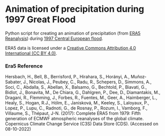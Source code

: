 # Animation of precipitation during 1997 Great Flood

Python script for creating an animation of precipitation (from [ERA5 Reanalysis](https://cds.climate.copernicus.eu/cdsapp#!/dataset/reanalysis-era5-single-levels?tab=overview)) during [1997 Central European flood](https://en.wikipedia.org/wiki/1997_Central_European_flood).

ERA5 data is licensed under a [Creative Commons Attribution 4.0 International (CC BY 4.0)](https://creativecommons.org/licenses/by/4.0/).

### Era5 Reference
Hersbach, H., Bell, B., Berrisford, P., Hirahara, S., Horányi, A., Muñoz‐Sabater, J., Nicolas, J., Peubey, C., Radu, R., Schepers, D., Simmons, A., Soci, C., Abdalla, S., Abellan, X., Balsamo, G., Bechtold, P., Biavati, G., Bidlot, J., Bonavita, M., De Chiara, G., Dahlgren, P., Dee, D., Diamantakis, M., Dragani, R., Flemming, J., Forbes, R., Fuentes, M., Geer, A., Haimberger, L., Healy, S., Hogan, R.J., Hólm, E., Janisková, M., Keeley, S., Laloyaux, P., Lopez, P., Lupu, C., Radnoti, G., de Rosnay, P., Rozum, I., Vamborg, F., Villaume, S., Thépaut, J-N. (2017): Complete ERA5 from 1979: Fifth generation of ECMWF atmospheric reanalyses of the global climate. Copernicus Climate Change Service (C3S) Data Store (CDS).  (Accessed on 08-10-2022)
